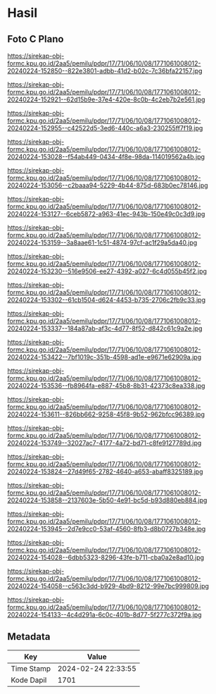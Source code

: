 # Hasil

## Foto C Plano

https://sirekap-obj-formc.kpu.go.id/2aa5/pemilu/pdpr/17/71/06/10/08/1771061008012-20240224-152850--822e3801-adbb-41d2-b02c-7c36bfa22157.jpg

https://sirekap-obj-formc.kpu.go.id/2aa5/pemilu/pdpr/17/71/06/10/08/1771061008012-20240224-152921--62d15b9e-37e4-420e-8c0b-4c2eb7b2e561.jpg

https://sirekap-obj-formc.kpu.go.id/2aa5/pemilu/pdpr/17/71/06/10/08/1771061008012-20240224-152955--c42522d5-3ed6-440c-a6a3-230255ff7f19.jpg

https://sirekap-obj-formc.kpu.go.id/2aa5/pemilu/pdpr/17/71/06/10/08/1771061008012-20240224-153028--f54ab449-0434-4f8e-98da-114019562a4b.jpg

https://sirekap-obj-formc.kpu.go.id/2aa5/pemilu/pdpr/17/71/06/10/08/1771061008012-20240224-153056--c2baaa94-5229-4b44-875d-683b0ec78146.jpg

https://sirekap-obj-formc.kpu.go.id/2aa5/pemilu/pdpr/17/71/06/10/08/1771061008012-20240224-153127--6ceb5872-a963-41ec-943b-150e49c0c3d9.jpg

https://sirekap-obj-formc.kpu.go.id/2aa5/pemilu/pdpr/17/71/06/10/08/1771061008012-20240224-153159--3a8aae61-1c51-4874-97cf-ac1f29a5da40.jpg

https://sirekap-obj-formc.kpu.go.id/2aa5/pemilu/pdpr/17/71/06/10/08/1771061008012-20240224-153230--516e9506-ee27-4392-a027-6c4d055b45f2.jpg

https://sirekap-obj-formc.kpu.go.id/2aa5/pemilu/pdpr/17/71/06/10/08/1771061008012-20240224-153302--61cb1504-d624-4453-b735-2706c2fb9c33.jpg

https://sirekap-obj-formc.kpu.go.id/2aa5/pemilu/pdpr/17/71/06/10/08/1771061008012-20240224-153337--184a87ab-af3c-4d77-8f52-d842c61c9a2e.jpg

https://sirekap-obj-formc.kpu.go.id/2aa5/pemilu/pdpr/17/71/06/10/08/1771061008012-20240224-153422--7bf1019c-351b-4598-ad1e-e9671e62909a.jpg

https://sirekap-obj-formc.kpu.go.id/2aa5/pemilu/pdpr/17/71/06/10/08/1771061008012-20240224-153536--fb8964fa-e887-45b8-8b31-42373c8ea338.jpg

https://sirekap-obj-formc.kpu.go.id/2aa5/pemilu/pdpr/17/71/06/10/08/1771061008012-20240224-153611--826bb662-9258-45f8-9b52-962bfcc96389.jpg

https://sirekap-obj-formc.kpu.go.id/2aa5/pemilu/pdpr/17/71/06/10/08/1771061008012-20240224-153749--32027ac7-4177-4a72-bd71-c8fe9127789d.jpg

https://sirekap-obj-formc.kpu.go.id/2aa5/pemilu/pdpr/17/71/06/10/08/1771061008012-20240224-153824--27d49f65-2782-4640-a653-abaff8325189.jpg

https://sirekap-obj-formc.kpu.go.id/2aa5/pemilu/pdpr/17/71/06/10/08/1771061008012-20240224-153858--2137603e-5b50-4e91-bc5d-b93d880eb884.jpg

https://sirekap-obj-formc.kpu.go.id/2aa5/pemilu/pdpr/17/71/06/10/08/1771061008012-20240224-153945--2d7e9cc0-53af-4560-8fb3-d8b0727b348e.jpg

https://sirekap-obj-formc.kpu.go.id/2aa5/pemilu/pdpr/17/71/06/10/08/1771061008012-20240224-154028--6dbb5323-8296-43fe-b711-cba0a2e8ad10.jpg

https://sirekap-obj-formc.kpu.go.id/2aa5/pemilu/pdpr/17/71/06/10/08/1771061008012-20240224-154058--c563c3dd-b929-4bd9-8212-99e7bc999809.jpg

https://sirekap-obj-formc.kpu.go.id/2aa5/pemilu/pdpr/17/71/06/10/08/1771061008012-20240224-154133--4c4d291a-6c0c-401b-8d77-5f277c372f9a.jpg


## Metadata

| Key        | Value               |
| ---------- | ------------------- |
| Time Stamp | 2024-02-24 22:33:55 |
| Kode Dapil | 1701                |



